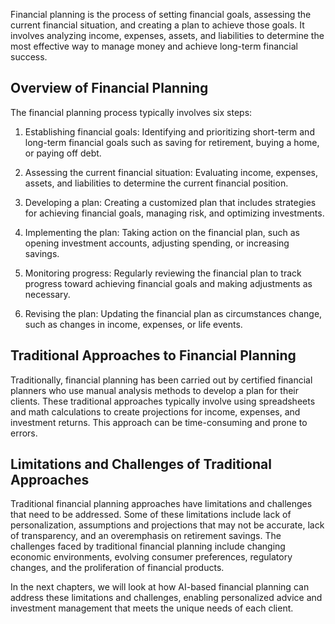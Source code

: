 
Financial planning is the process of setting financial goals, assessing the current financial situation, and creating a plan to achieve those goals. It involves analyzing income, expenses, assets, and liabilities to determine the most effective way to manage money and achieve long-term financial success.

Overview of Financial Planning
------------------------------

The financial planning process typically involves six steps:

1. Establishing financial goals: Identifying and prioritizing short-term and long-term financial goals such as saving for retirement, buying a home, or paying off debt.

2. Assessing the current financial situation: Evaluating income, expenses, assets, and liabilities to determine the current financial position.

3. Developing a plan: Creating a customized plan that includes strategies for achieving financial goals, managing risk, and optimizing investments.

4. Implementing the plan: Taking action on the financial plan, such as opening investment accounts, adjusting spending, or increasing savings.

5. Monitoring progress: Regularly reviewing the financial plan to track progress toward achieving financial goals and making adjustments as necessary.

6. Revising the plan: Updating the financial plan as circumstances change, such as changes in income, expenses, or life events.

Traditional Approaches to Financial Planning
--------------------------------------------

Traditionally, financial planning has been carried out by certified financial planners who use manual analysis methods to develop a plan for their clients. These traditional approaches typically involve using spreadsheets and math calculations to create projections for income, expenses, and investment returns. This approach can be time-consuming and prone to errors.

Limitations and Challenges of Traditional Approaches
----------------------------------------------------

Traditional financial planning approaches have limitations and challenges that need to be addressed. Some of these limitations include lack of personalization, assumptions and projections that may not be accurate, lack of transparency, and an overemphasis on retirement savings. The challenges faced by traditional financial planning include changing economic environments, evolving consumer preferences, regulatory changes, and the proliferation of financial products.

In the next chapters, we will look at how AI-based financial planning can address these limitations and challenges, enabling personalized advice and investment management that meets the unique needs of each client.
